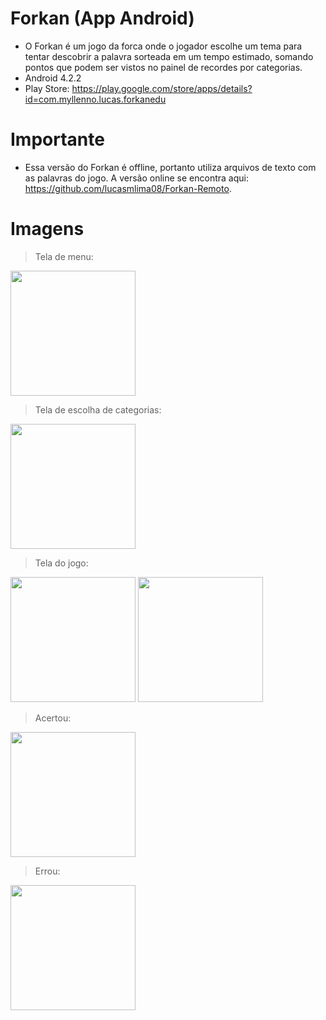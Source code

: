 # Forkan (App Android)

* O Forkan é um jogo da forca onde o jogador escolhe um tema para tentar descobrir a palavra sorteada em um tempo estimado, 
somando pontos que podem ser vistos no painel de recordes por categorias.
* Android 4.2.2
* Play Store: https://play.google.com/store/apps/details?id=com.myllenno.lucas.forkanedu

# Importante

* Essa versão do Forkan é offline, portanto utiliza arquivos de texto com as palavras do jogo. A versão online se encontra
aqui: https://github.com/lucasmlima08/Forkan-Remoto.

# Imagens

> Tela de menu:

<img src="https://github.com/lucasmlima08/Forkanedu/blob/master/img_menu.png" width="200" />

> Tela de escolha de categorias:

<img src="https://github.com/lucasmlima08/Forkanedu/blob/master/img_categorias.png" width="200" />

> Tela do jogo:

<img src="https://github.com/lucasmlima08/Forkanedu/blob/master/img_jogo.png" width="200" />
<img src="https://github.com/lucasmlima08/Forkanedu/blob/master/img_jogo2.png" width="200" />

> Acertou:

<img src="https://github.com/lucasmlima08/Forkanedu/blob/master/img_acertou.png" width="200" />

> Errou:

<img src="https://github.com/lucasmlima08/Forkanedu/blob/master/img_errou.png" width="200" />
